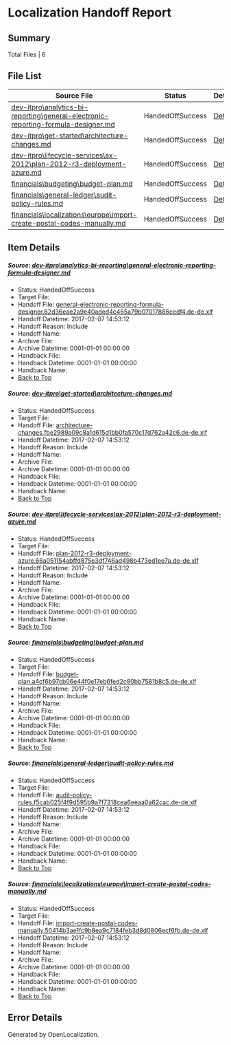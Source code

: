 # <a name='report-top'></a> Localization Handoff Report

## Summary
 Total Files | 6

## File List
 Source File | Status | Details 
 ----------- | ------ | ------- 
 [dev-itpro\analytics-bi-reporting\general-electronic-reporting-formula-designer.md](https://github.com/OpenLocalizationTestOrg/AX-Docs-Sandbox/blob/f9e3913331b8794bc863787c77fa01f8b639a16c/dev-itpro/analytics-bi-reporting/general-electronic-reporting-formula-designer.md) | HandedOffSuccess | [Details](#1e5939028595850e7e995ef31b6f8669263063a1165)
 [dev-itpro\get-started\architecture-changes.md](https://github.com/OpenLocalizationTestOrg/AX-Docs-Sandbox/blob/6460913ac0a706d8da36743e1bf84cd7518972f1/dev-itpro/get-started/architecture-changes.md) | HandedOffSuccess | [Details](#e378192ab96293ee642791fb67586b3bc80d87b81164)
 [dev-itpro\lifecycle-services\ax-2012\plan-2012-r3-deployment-azure.md](https://github.com/OpenLocalizationTestOrg/AX-Docs-Sandbox/blob/f9e3913331b8794bc863787c77fa01f8b639a16c/dev-itpro/lifecycle-services/ax-2012/plan-2012-r3-deployment-azure.md) | HandedOffSuccess | [Details](#41fca6d5cf50571bb8b28548e2f6eb285df524291269)
 [financials\budgeting\budget-plan.md](https://github.com/OpenLocalizationTestOrg/AX-Docs-Sandbox/blob/3aafc8014ba7afe5e33fc0172cbd69830d36b832/financials/budgeting/budget-plan.md) | HandedOffSuccess | [Details](#4cef775eeb22a2d2e6b6666f28079197c972e7e72534)
 [financials\general-ledger\audit-policy-rules.md](https://github.com/OpenLocalizationTestOrg/AX-Docs-Sandbox/blob/b3e8272c3ef506ca9faed319f9cd7a30c8679a6e/financials/general-ledger/audit-policy-rules.md) | HandedOffSuccess | [Details](#48a646150c6d9a1dab43b38077b48e6dea614f9e2761)
 [financials\localizations\europe\import-create-postal-codes-manually.md](https://github.com/OpenLocalizationTestOrg/AX-Docs-Sandbox/blob/b3e8272c3ef506ca9faed319f9cd7a30c8679a6e/financials/localizations/europe/import-create-postal-codes-manually.md) | HandedOffSuccess | [Details](#29e25926fc259dff04bd5929e63f36a75bf901652874)

## Item Details
##### <a name='1e5939028595850e7e995ef31b6f8669263063a1165'></a> Source: [dev-itpro\analytics-bi-reporting\general-electronic-reporting-formula-designer.md](https://github.com/OpenLocalizationTestOrg/AX-Docs-Sandbox/blob/f9e3913331b8794bc863787c77fa01f8b639a16c/dev-itpro/analytics-bi-reporting/general-electronic-reporting-formula-designer.md)
* Status: HandedOffSuccess
* Target File: 
* Handoff File: [general-electronic-reporting-formula-designer.82d36eae2a9e40aded4c465a79b07017886cedf4.de-de.xlf](https://github.com/OpenLocalizationTestOrg/AX-Docs-Sandbox.handoff/blob/6df6931674a052d0356c9ddbdf14224b00ea7084/ol-handoff/OpenLocalizationTestOrg/AX-Docs-Sandbox.de-de/master/basic/general-electronic-reporting-formula-designer.82d36eae2a9e40aded4c465a79b07017886cedf4.de-de.xlf)
* Handoff Datetime: 2017-02-07 14:53:12
* Handoff Reason: Include
* Handoff Name: 
* Archive File: 
* Archive Datetime: 0001-01-01 00:00:00
* Handback File: 
* Handback Datetime: 0001-01-01 00:00:00
* Handback Name: 
* [Back to Top](#report-top)

##### <a name='e378192ab96293ee642791fb67586b3bc80d87b81164'></a> Source: [dev-itpro\get-started\architecture-changes.md](https://github.com/OpenLocalizationTestOrg/AX-Docs-Sandbox/blob/6460913ac0a706d8da36743e1bf84cd7518972f1/dev-itpro/get-started/architecture-changes.md)
* Status: HandedOffSuccess
* Target File: 
* Handoff File: [architecture-changes.fbe2989a09c8a1d615d1bb0fa570c17d762a42c6.de-de.xlf](https://github.com/OpenLocalizationTestOrg/AX-Docs-Sandbox.handoff/blob/6df6931674a052d0356c9ddbdf14224b00ea7084/ol-handoff/OpenLocalizationTestOrg/AX-Docs-Sandbox.de-de/master/do-not-translate/architecture-changes.fbe2989a09c8a1d615d1bb0fa570c17d762a42c6.de-de.xlf)
* Handoff Datetime: 2017-02-07 14:53:12
* Handoff Reason: Include
* Handoff Name: 
* Archive File: 
* Archive Datetime: 0001-01-01 00:00:00
* Handback File: 
* Handback Datetime: 0001-01-01 00:00:00
* Handback Name: 
* [Back to Top](#report-top)

##### <a name='41fca6d5cf50571bb8b28548e2f6eb285df524291269'></a> Source: [dev-itpro\lifecycle-services\ax-2012\plan-2012-r3-deployment-azure.md](https://github.com/OpenLocalizationTestOrg/AX-Docs-Sandbox/blob/f9e3913331b8794bc863787c77fa01f8b639a16c/dev-itpro/lifecycle-services/ax-2012/plan-2012-r3-deployment-azure.md)
* Status: HandedOffSuccess
* Target File: 
* Handoff File: [plan-2012-r3-deployment-azure.66a051154abffd875e3df746ad498b473ed1ee7a.de-de.xlf](https://github.com/OpenLocalizationTestOrg/AX-Docs-Sandbox.handoff/blob/6df6931674a052d0356c9ddbdf14224b00ea7084/ol-handoff/OpenLocalizationTestOrg/AX-Docs-Sandbox.de-de/master/do-not-translate/plan-2012-r3-deployment-azure.66a051154abffd875e3df746ad498b473ed1ee7a.de-de.xlf)
* Handoff Datetime: 2017-02-07 14:53:12
* Handoff Reason: Include
* Handoff Name: 
* Archive File: 
* Archive Datetime: 0001-01-01 00:00:00
* Handback File: 
* Handback Datetime: 0001-01-01 00:00:00
* Handback Name: 
* [Back to Top](#report-top)

##### <a name='4cef775eeb22a2d2e6b6666f28079197c972e7e72534'></a> Source: [financials\budgeting\budget-plan.md](https://github.com/OpenLocalizationTestOrg/AX-Docs-Sandbox/blob/3aafc8014ba7afe5e33fc0172cbd69830d36b832/financials/budgeting/budget-plan.md)
* Status: HandedOffSuccess
* Target File: 
* Handoff File: [budget-plan.a4cf6b97cb06e44f0e17eb6fed2c80bb7581b8c5.de-de.xlf](https://github.com/OpenLocalizationTestOrg/AX-Docs-Sandbox.handoff/blob/6df6931674a052d0356c9ddbdf14224b00ea7084/ol-handoff/OpenLocalizationTestOrg/AX-Docs-Sandbox.de-de/master/basic/budget-plan.a4cf6b97cb06e44f0e17eb6fed2c80bb7581b8c5.de-de.xlf)
* Handoff Datetime: 2017-02-07 14:53:12
* Handoff Reason: Include
* Handoff Name: 
* Archive File: 
* Archive Datetime: 0001-01-01 00:00:00
* Handback File: 
* Handback Datetime: 0001-01-01 00:00:00
* Handback Name: 
* [Back to Top](#report-top)

##### <a name='48a646150c6d9a1dab43b38077b48e6dea614f9e2761'></a> Source: [financials\general-ledger\audit-policy-rules.md](https://github.com/OpenLocalizationTestOrg/AX-Docs-Sandbox/blob/b3e8272c3ef506ca9faed319f9cd7a30c8679a6e/financials/general-ledger/audit-policy-rules.md)
* Status: HandedOffSuccess
* Target File: 
* Handoff File: [audit-policy-rules.f5cab025f4f9d595b9a7f7318cea6eeaa0a62cac.de-de.xlf](https://github.com/OpenLocalizationTestOrg/AX-Docs-Sandbox.handoff/blob/6df6931674a052d0356c9ddbdf14224b00ea7084/ol-handoff/OpenLocalizationTestOrg/AX-Docs-Sandbox.de-de/master/basic/audit-policy-rules.f5cab025f4f9d595b9a7f7318cea6eeaa0a62cac.de-de.xlf)
* Handoff Datetime: 2017-02-07 14:53:12
* Handoff Reason: Include
* Handoff Name: 
* Archive File: 
* Archive Datetime: 0001-01-01 00:00:00
* Handback File: 
* Handback Datetime: 0001-01-01 00:00:00
* Handback Name: 
* [Back to Top](#report-top)

##### <a name='29e25926fc259dff04bd5929e63f36a75bf901652874'></a> Source: [financials\localizations\europe\import-create-postal-codes-manually.md](https://github.com/OpenLocalizationTestOrg/AX-Docs-Sandbox/blob/b3e8272c3ef506ca9faed319f9cd7a30c8679a6e/financials/localizations/europe/import-create-postal-codes-manually.md)
* Status: HandedOffSuccess
* Target File: 
* Handoff File: [import-create-postal-codes-manually.50414b3ae1fc9b8ea9c7184feb3d8d0806ecf6fb.de-de.xlf](https://github.com/OpenLocalizationTestOrg/AX-Docs-Sandbox.handoff/blob/6df6931674a052d0356c9ddbdf14224b00ea7084/ol-handoff/OpenLocalizationTestOrg/AX-Docs-Sandbox.de-de/master/basic/import-create-postal-codes-manually.50414b3ae1fc9b8ea9c7184feb3d8d0806ecf6fb.de-de.xlf)
* Handoff Datetime: 2017-02-07 14:53:12
* Handoff Reason: Include
* Handoff Name: 
* Archive File: 
* Archive Datetime: 0001-01-01 00:00:00
* Handback File: 
* Handback Datetime: 0001-01-01 00:00:00
* Handback Name: 
* [Back to Top](#report-top)


## Error Details

Generated by OpenLocalization.
